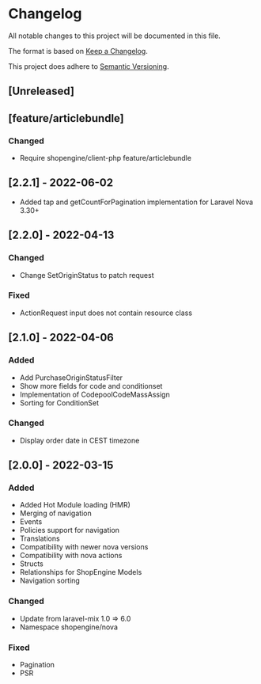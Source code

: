 # Changelog

All notable changes to this project will be documented in this file.

The format is based on [Keep a Changelog](https://keepachangelog.com/en/1.0.0/).

This project does adhere to [Semantic Versioning](https://semver.org/spec/v2.0.0.html).

## [Unreleased]

## [feature/articlebundle]
### Changed
- Require shopengine/client-php feature/articlebundle

## [2.2.1] - 2022-06-02
- Added tap and getCountForPagination implementation for Laravel Nova 3.30+

## [2.2.0] - 2022-04-13
### Changed
- Change SetOriginStatus to patch request
### Fixed
- ActionRequest input does not contain resource class

## [2.1.0] - 2022-04-06
### Added
- Add PurchaseOriginStatusFilter
- Show more fields for code and conditionset
- Implementation of CodepoolCodeMassAssign
- Sorting for ConditionSet
### Changed
- Display order date in CEST timezone

## [2.0.0] - 2022-03-15
### Added
- Added Hot Module loading (HMR)
- Merging of navigation
- Events
- Policies support for navigation
- Translations
- Compatibility with newer nova versions
- Compatibility with nova actions
- Structs
- Relationships for ShopEngine Models
- Navigation sorting
### Changed
- Update from laravel-mix 1.0 => 6.0
- Namespace shopengine/nova
### Fixed
- Pagination
- PSR

